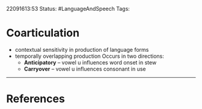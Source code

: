 22091613:53
Status:  #LanguageAndSpeech
Tags: 

# Coarticulation
- contextual sensitivity in production of language forms
- temporally overlapping production
	Occurs in two directions:
	- **Anticipatory** – vowel u influences word onset in stew
	- **Carryover** – vowel u influences consonant in use

---
# References